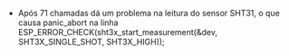  - Após 71 chamadas dá um problema na leitura do sensor SHT31, o que causa panic_abort na linha        ESP_ERROR_CHECK(sht3x_start_measurement(&dev, SHT3X_SINGLE_SHOT, SHT3X_HIGH));
